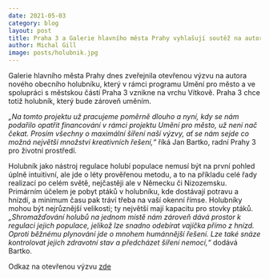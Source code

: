 ```yaml
---
date: 2021-05-03
category: blog
layout: post
title: Praha 3 a Galerie hlavního města Prahy vyhlašují soutěž na autora návrhu obecního holubníku, vůbec prvního v Praze
author: Michal Gill
image: posts/holubnik.jpg
---
```


Galerie hlavního města Prahy dnes zveřejnila otevřenou výzvu na autora nového obecního holubníku, který v rámci programu Umění pro město a ve spolupráci s městskou částí Praha 3 vznikne na vrchu Vítkově. Praha 3 chce totiž holubník, který bude zároveň uměním.  

*„Na tomto projektu už pracujeme poměrně dlouho a nyní, kdy se nám podařilo opatřit financování v rámci projektu Umění pro město, už není nač čekat. Prosím všechny o maximální šíření naší výzvy, ať se nám sejde co možná největší množství kreativních řešení,“* říká Jan Bartko, radní Prahy 3 pro životní prostředí. 

Holubník jako nástroj regulace holubí populace nemusí být na první pohled úplně intuitivní, ale jde o léty prověřenou metodu, a to na příkladu celé řady realizací po celém světě, nejčastěji ale v Německu či Nizozemsku. Primárním účelem je pobyt ptáků v holubníku, kde dostávají potravu a hnízdí, a minimum času pak tráví třeba na vaší okenní římse. Holubníky mohou být nejrůznější velikosti; ty největší mají kapacitu pro stovky ptáků. *„Shromažďování holubů na jednom místě nám zároveň dává prostor k regulaci jejich populace, jelikož lze snadno odebírat vajíčka přímo z hnízd. Oproti běžnému plynování jde o mnohem humánnější řešení. Lze také snáze kontrolovat jejich zdravotní stav a předcházet šíření nemocí,“* dodává Bartko. 

Odkaz na otevřenou výzvu [zde](https://umenipromesto.eu/prispevky/53-open-call-holubnik-the-zizkov-dovecote) 



